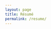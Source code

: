```yaml
---
layout: page
title: Résumé
permalink: /resume/
---
```


  <object data="../assets/clayton_young_2025.pdf" width="1000" height="1000" type='application/pdf'></object>
